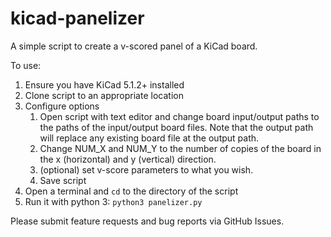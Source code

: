 # kicad-panelizer
A simple script to create a v-scored panel of a KiCad board.

To use:
1. Ensure you have KiCad 5.1.2+ installed
2. Clone script to an appropriate location
3. Configure options
    1. Open script with text editor and change board input/output paths to the paths of the input/output board files. Note that the output path will replace any existing board file at the output path.
    2. Change NUM_X and NUM_Y to the number of copies of the board in the x (horizontal) and y (vertical) direction.
    3. (optional) set v-score parameters to what you wish.
    4. Save script
4. Open a terminal and `cd` to the directory of the script
5. Run it with python 3: `python3 panelizer.py`

Please submit feature requests and bug reports via GitHub Issues.
